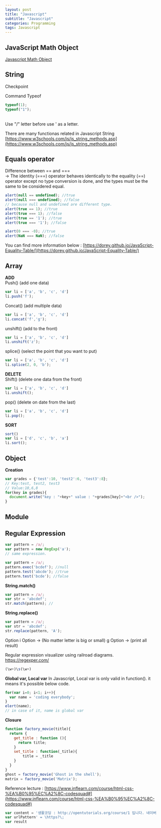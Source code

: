 ```yaml
---
layout: post
title: "Javascript"
subtitle: "Javascript"
categories: Programming
tags: Javascript
---
```


## **JavaScript Math Object**
[Javascript Math Object](https://www.w3schools.com/js/js_math.asp)

## **String**
Checkpoint

Command Typeof 
``` javascript
typeof(1);
typeof("1");
```

<br>
Use "/" letter before use ' as a letter. <br>

There are many functionas related in Javascript String <br>
[https://www.w3schools.com/js/js_string_methods.asp](https://www.w3schools.com/js/js_string_methods.asp)

## **Equals operator**
Difference between == and === <br>
-> The identity (===) operator behaves identically to the equality (==) operator except no type conversion is done, and the types must be the same to be considered equal.
``` javascript
alert(null == undefined); //true
alert(null === undefined); //false
// because null and undefined are different type.
alert(true == 1); //true
alert(true === 1); //false
alert(true == '1'); //true
alert(true === '1'); //false

alert(0 === -0); //true
alert(NaN === NaN); //false
```

You can find more information below : 
[https://dorey.github.io/JavaScript-Equality-Table/](https://dorey.github.io/JavaScript-Equality-Table/)

## **Array**
**ADD**<br>
Push() (add one data)
```JavaScript
var li = ['a', 'b', 'c', 'd']
li.push('f');
```
Concat() (add multiple data)
```JavaScript
var li = ['a', 'b', 'c', 'd']
li.concat('f','g');
```

unshift() (add to the front)
```JavaScript
var li = ['a', 'b', 'c', 'd']
li.unshift('z');
```

splice() (select the point that you want to put)
```JavaScript
var li = ['a', 'b', 'c', 'd']
li.splice(2, 0, 'b');
```

**DELETE**<br>
Shift() (delete one data from the front)
```JavaScript
var li = ['a', 'b', 'c', 'd']
li.unshift();
```

pop() (delete on date from the last)
```JavaScript
var li = ['a', 'b', 'c', 'd']
li.pop();
```

**SORT**<br>
```JavaScript
sort()
var li = ['d', 'c', 'b', 'a']
li.sort();
```

## **Object**
**Creation**
```JavaScript
var grades = {'test':10, 'test2':6, 'test3':8};
// Key:test, test2, test3
// Value:10,6,8
for(key in grades){
  document.write("key : "+key+" value : "+grades[key]+"<br />");
}
```

## **Module**

## **Regular Expression**

```JavaScript
var pattern = /a/;
var pattern = new RegExp('a');
// same expression.
```

```JavaScript
var pattern = /a/;
pattern.exec('bcdef'); //null
pattern.test('abcde'); //true
pattern.test('bcde'); //false
```

**String.match()**
```JavaScript
var pattern = /a/;
var str = 'abcdef';
str.match(pattern); // 
```

**String.replace()**
```JavaScript
var pattern = /a/;
var str = 'abcdef';
str.replace(pattern, 'A');
```
Option 
i Option -> (No matter letter is big or small)
g Option -> (print all result)

Regular expression visualizer using railroad diagrams. <br>
https://regexper.com/
```JavaScript
(\w+)\s(\w+)
```

**Global var, Local var**
In Javascript, Local var is only valid in function().
it means it's possible below code.
```JavaScript
for(var i=0; i<1; i++){
  var name = 'coding everybody';
}
elert(name);
// in case of it, name is global var
``` 

**Closure**
```JavaScript
function factory_movie(title){
  return {
    get_title : function (){
      return title;
    }
    set_title : function(_title){
        title = _title
    }
  }
}
ghost = factory_movie('Ghost in the shell');
matrix = factory_movie('Matrix');
```


Reference lecture :
[https://www.inflearn.com/course/html-css-%EA%B0%95%EC%A2%8C-codesquad#](https://www.inflearn.com/course/html-css-%EA%B0%95%EC%A2%8C-codesquad#)


```JavaScript
var content = '생활코딩 : http://opentutorials.org/course/1 입니다. 네이버 : http://naver.com 입니다.;
var urlPattern' = \https?\;
var result 
```